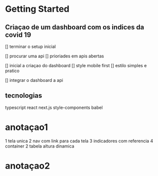 
# Getting Started

## Criaçao de um dashboard com os indices da covid 19

[] terminar o setup inicial 

[] procurar uma api
  [] prioriades em apis abertas

[] inicial a criaçao do dashboard
  [] style mobile first
  [] estilo simples e pratico
  
[] integrar o dashboard a api
  


## tecnologias
typescript 
react
next.js
style-components
babel



# anotaçao1
1 tela unica
2 nav com link para cada tela 
3 indicadores com referencia
4 container 2 tabela altura dinamica 


# anotaçao2
